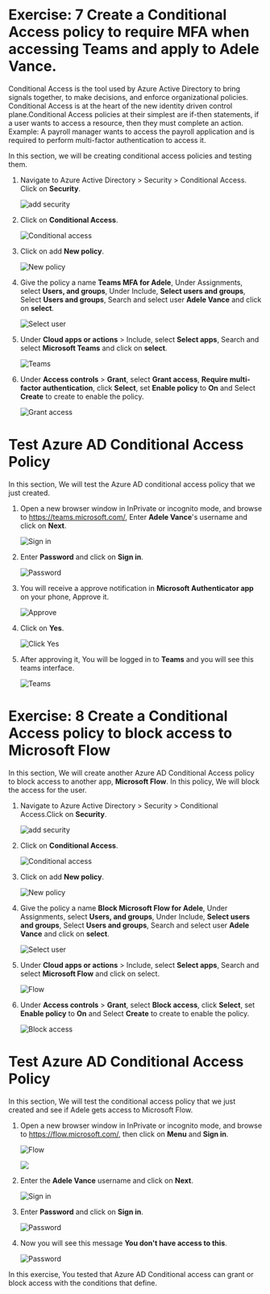 # Exercise: 7 Create a Conditional Access policy to require MFA when accessing Teams and apply to Adele Vance.

Conditional Access is the tool used by Azure Active Directory to bring signals together, to make decisions, and enforce organizational policies. Conditional Access is at the heart of the new identity driven control plane.Conditional Access policies at their simplest are if-then statements, if a user wants to access a resource, then they must complete an action. Example: A payroll manager wants to access the payroll application and is required to perform multi-factor authentication to access it.


In this section, we will be creating conditional access policies and testing them. 


1. Navigate to Azure Active Directory > Security > Conditional Access. Click on **Security**.




   ![](images/aad-security.png "add security")




2. Click on **Conditional Access**.




   ![](images/conditional-access.png "Conditional access")



3. Click on add **New policy**.





   ![](images/new-policy.png "New policy")




4. Give the policy a name **Teams MFA for Adele**, Under Assignments, select **Users, and groups**, Under Include, **Select users and groups**, Select **Users and groups**, Search and select user **Adele Vance** and click on **select**.




   ![](images/select-user.png "Select user")




5. Under **Cloud apps or actions** > Include, select **Select apps**, Search and select **Microsoft Teams** and click on **select**.




   ![](images/select-teams.png "Teams")




6. Under **Access controls** > **Grant**, select **Grant access**, **Require multi-factor authentication**, click **Select**, set **Enable policy** to **On** and Select **Create** to create to enable the policy.




   ![](images/grant-access.png "Grant access")




# Test Azure AD Conditional Access Policy
In this section, We will test the Azure AD conditional access policy that we just created. 

1. Open a new browser window in InPrivate or incognito mode, and browse to https://teams.microsoft.com/, Enter **Adele Vance**'s username and click on **Next**.




   ![](images/teams-sign-in.png "Sign in")



2. Enter **Password** and click on **Sign in**.




   ![](images/teams-password.png "Password")



3. You will receive a approve notification in **Microsoft Authenticator app** on your phone, Approve it.




   ![](images/teams-approve.png "Approve")




4. Click on **Yes**.




   ![](images/click-yes.png "Click Yes")




5. After approving it, You will be logged in to **Teams** and you will see this teams interface.





   ![](images/teams-window.png "Teams")





# Exercise: 8 Create a Conditional Access policy to block access to Microsoft Flow 

In this section, We will create another Azure AD Conditional Access policy to block access to another app, **Microsoft Flow**. In this policy, We will block the access for the user. 





1. Navigate to  Azure Active Directory > Security > Conditional Access.Click on **Security**.




   ![](images/aad-security.png "add security")




2. Click on **Conditional Access**.




   ![](images/conditional-access.png "Conditional access")



3. Click on add **New policy**.





   ![](images/new-policy.png "New policy")




4. Give the policy a name **Block Microsoft Flow for Adele**, Under Assignments, select **Users, and groups**, Under Include, **Select users and groups**, Select **Users and groups**, Search and select user **Adele Vance** and click on **select**.




   ![](images/block-flow.png "Select user")



5. Under **Cloud apps or actions** > Include, select **Select apps**, Search and select **Microsoft Flow** and click on select.




   ![](images/block-flow-app.png "Flow")




6. Under **Access controls** > **Grant**, select **Block access**, click **Select**, set **Enable policy** to **On** and Select **Create** to create to enable the policy.




   ![](images/block-policy.png "Block access")




# Test Azure AD Conditional Access Policy

In this section, We will test the conditional access policy that we just created and see if Adele gets access to Microsoft Flow.


1. Open a new browser window in InPrivate or incognito mode, and browse to https://flow.microsoft.com/, then click on **Menu** and **Sign in**.




   ![](images/flow-browse.png "Flow")




   ![](images/flow-browse1.png)




2. Enter the **Adele Vance** username and click on **Next**.





   ![](images/teams-sign-in.png "Sign in")



2. Enter **Password** and click on **Sign in**.




   ![](images/teams-password.png "Password")




3. Now you will see this message **You don't have access to this**.






   ![](images/no-access.png "Password")
   
   
   
  In this exercise, You tested that Azure AD Conditional access can grant or block access with the conditions that define. 

